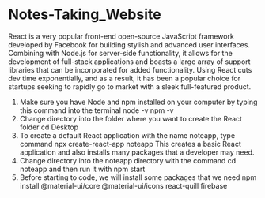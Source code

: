 # Notes-Taking_Website
React is a very popular front-end open-source JavaScript framework developed by Facebook for building stylish and advanced user interfaces. Combining with Node.js for server-side functionality, it allows for the development of full-stack applications and boasts a large array of support libraries that can be incorporated for added functionality. Using React cuts dev time exponentially, and as a result, it has been a popular choice for startups seeking to rapidly go to market with a sleek full-featured product.  

1. Make sure you have Node and npm installed on your computer by typing this command into the terminal node -v npm -v
2. Change directory into the folder where you want to create the React folder cd Desktop
3. To create a default React application with the name noteapp, type command npx create-react-app noteapp This creates a basic React application and
also installs many packages that a developer may need.
4. Change directory into the noteapp directory with the command cd noteapp and then run it with npm start
5. Before starting to code, we will install some packages that we need npm install @material-ui/core @material-ui/icons react-quill firebase
